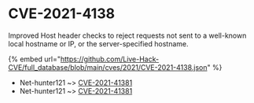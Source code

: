 # CVE-2021-4138

Improved Host header checks to reject requests not sent to a well-known local hostname or IP, or the server-specified hostname.

{% embed url="https://github.com/Live-Hack-CVE/full_database/blob/main/cves/2021/CVE-2021-4138.json" %}


* Net-hunter121 ~> [CVE-2021-41381](https://www.alice-snow.ru/2021/database/cve-2021-4138/cve-2021-41381-net-hunter121)
* Net-hunter121 ~> [CVE-2021-41381](https://www.alice-snow.ru/2021/database/cve-2021-4138/cve-2021-41381-net-hunter121)